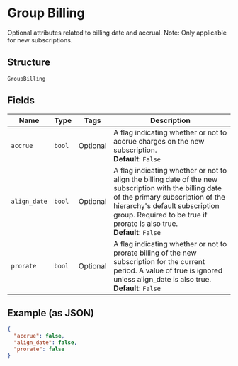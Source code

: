 
# Group Billing

Optional attributes related to billing date and accrual. Note: Only applicable for new subscriptions.

## Structure

`GroupBilling`

## Fields

| Name | Type | Tags | Description |
|  --- | --- | --- | --- |
| `accrue` | `bool` | Optional | A flag indicating whether or not to accrue charges on the new subscription.<br>**Default**: `False` |
| `align_date` | `bool` | Optional | A flag indicating whether or not to align the billing date of the new subscription with the billing date of the primary subscription of the hierarchy's default subscription group. Required to be true if prorate is also true.<br>**Default**: `False` |
| `prorate` | `bool` | Optional | A flag indicating whether or not to prorate billing of the new subscription for the current period. A value of true is ignored unless align_date is also true.<br>**Default**: `False` |

## Example (as JSON)

```json
{
  "accrue": false,
  "align_date": false,
  "prorate": false
}
```

